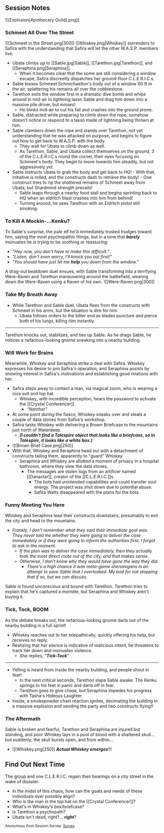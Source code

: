 ## Session Notes
![[Explosion(Apothecary Guild).png]]
### Schmeet All Over The Street
![[Schmeet in the Street.png|300]]
[[Whiskey.png|Whiskey]] surrenders to Safira with the understanding that Safira will let the other W.A.S.P. members live.

- Ubata climbs up to [[Sable.jpg|Sable]], [[Tarethon.jpg|Tarethon]], and [[Seraphina.png|Seraphina]].
	- When it becomes clear that the some are still considering a window escape, Safira discreetly dispatches her ground-floor C.L.E.R.I.C.s.
- Sable tosses Schmeet Schmichaelton's body out of a window 60 ft in the air, splattering his remains all over the cobblestone.
- Tarethon exits the window first in a dramatic dive bomb and whips around in mid-air to lightning lasso Sable and drag him down into a massive pile driver, but misses!
	- He blinks mid-air to cut his fall and crashes into the ground prone.
- Sable, distracted while preparing to climb down the rope, somehow doesn't notice or respond to a lasso made of lightning being thrown at him.
- Sable clambers down the rope and stands over Tarethon, not yet understanding that he was attacked on purpose, and begins to figure out how to get back to W.A.S.P. with the body.
	- They wait for Ubata to climb down as well.
	- As Tarethon, Sable, and Ubata collect themselves on the ground, 3 of the C.L.E.R.I.C.s round the corner, their eyes focusing on Schmeet's body. They begin to move towards him steadily, but not aggressively *yet*.
- Sable instructs Ubata to grab the body and get back to HQ!
		- With that, initiative is rolled, and the constructs dash to retrieve the body!
		- One construct tries to rip the shattered remains of Schmeet away from Ubata, but Shardmind strength prevails!
	- Sable leaps through a nearby food stall and begins sprinting back to HQ when an eldritch blast crashes into him from behind!
	- Turning around, he sees Tarethon with an Eldritch pistol still smoking.

### To Kill A Mockin-...Kenku?
To Sable's surprise, the pale elf he'd immediately trusted trudges toward him, saying the most psychopathic things, but in a tone that ***barely*** insinuates he is trying to be soothing or reassuring:
- *"Hey now, you don't have to make this difficult."*
- *"Listen, don't even worry, I'll knock you out first!"*
- *"You should have just let me **help** you down from the window."*

A drag-out beatdown duel ensues, with Sable transforming into a terrifying Were-Raven and Tarethon maneuvering around the battlefield, wearing down the Were-Raven using a Raven of his own.
![[Were-Raven.png|300]]
### Take My Breath Away
- While Tarethon and Sable duel, Ubata flees from the constructs with Schmeet in his arms, but the situation is dire for him.
	- Ubata follows orders to the bitter end as blades puncture and pierce both of his lungs, killing him instantly.

---
Tarethon knocks out, stabilizes, and ties up Sable. As he drags Sable, he notices a nefarious-looking gnome sneaking into a nearby building.

### Will Work for Brains
Meanwhile, Whiskey and Seraphina strike a deal with Safira. Whiskey expresses his desire to join Safira's operation, and Seraphina assists by showing interest in Safira's motivations and establishing good relations with her.
- Safira steps away to contact a man, via magical zoom, who is wearing a nice suit and top hat.
	- Whiskey, with incredible perception, hears the password to activate the [[Crystal Conferencer]]
		- *"Nanther"*
- At some point during the fiasco, Whiskey sneaks over and steals a couple of data stones from Safira's workshop.
- Safira tasks Whiskey with delivering a Brown Briefcase to the mountains just north of Waterdeep.
	- ***(I couldn't find a Talespire object that looks like a briefcase, so in Talespire, it looks like a white box.)***
- ![[Brown Brief Case.png|250]]
- With that, Whiskey and Seraphina head out with a detachment of constructs tailing them, apparently to "guard" Whiskey.
	- Seraphina and Whiskey are allotted a moment of privacy in a hospital bathroom, where they view the data stones.
		- The messages are stolen logs from an artificer named [[Danactar]], creator of the [[C.L.E.R.I.C.]]s.
			- The bots had unintended capabilities and could transfer soul energy. The project was shut down due to potential abuse.
			- Safira Watts disappeared with the plans for the bots.

### Funny Meeting You Here
Whiskey and Seraphina lead their constructs downstairs, presumably to exit the city and head to the mountains. 
- *Frankly, I don't remember what they said their immediate goal was. They never told me whether they were going to deliver the case immediately or if they were going to inform the authorities first. I forgot to ask in the moment.*
	- *If the plan was to deliver the case immediately, then they actually took the most direct route out of the city, and that makes sense.* 
	- *Otherwise, I don't know why they would have gone the way they did.*
		- *There's a high chance it was meta-game shenanigans in an attempt to save Sable that I overlooked. My bad for not stopping that if so, but we can discuss.*

Sable is found unconscious and bound with Tarethon. Tarethon tries to explain that he's captured a monster, but Seraphina and Whiskey aren't buying it. 

### Tick, Tock, BOOM 
As the debate breaks out, the nefarious-looking gnome darts out of the nearby building in a full sprint!
- Whiskey reaches out to her telepathically, quickly offering his help, but receives no reply.
- Realizing that her silence is indicative of malicious intent, he threatens to track her down and insinuates violence.
	- She replies, "***Tick-Tock***"

---

- Yelling is heard from inside the nearby building, and people shout in fear! 
	- In the next critical seconds, Tarethon slaps Sable awake. The Kenku springs to his feet in panic and darts off in fear.
	- Tarethon goes to give chase, but Seraphina impedes his progress with Tasha's Hideous Laughter.
- Inside, a smokepowder chain reaction ignites, decimating the building in a massive explosion and sending the party and two constructs flying!!

### The Aftermath
Sable is broken and fearful, Tarethon and Seraphina are injured but standing, and poor Whiskey lays in a pool of blood with a shattered skull... but suddenly, the skull bursts open, and from within...
- ![[Whiskey.png|250]]
 ***Actual Whiskey emerges***!!!

## Find Out Next Time

The group and one C.L.E.R.I.C. regain their bearings on a city street in the wake of disaster. 
- In the midst of this chaos, how can the goals and needs of these individuals ever possibly align?
- Who is the man in the top hat on the [[Crystal Conferencer]]?
- What's in Whiskey's box/briefcase?
- Is Tarethon a psychopath?
- Ubata isn't dead, right?... ***right***?

<small> Anonymous Post-Session Survey: [Survey](https://forms.gle/xq2Ar1MBVmDFH5Y7A)